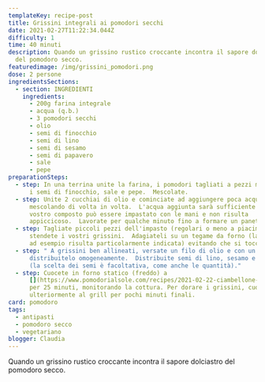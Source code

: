 ```yaml
---
templateKey: recipe-post
title: Grissini integrali ai pomodori secchi
date: 2021-02-27T11:22:34.044Z
difficulty: 1
time: 40 minuti
description: Quando un grissino rustico croccante incontra il sapore dolciastro
  del pomodoro secco.
featuredimage: /img/grissini_pomodori.png
dose: 2 persone
ingredientsSections:
  - section: INGREDIENTI
    ingredients:
      - 200g farina integrale
      - acqua (q.b.)
      - 3 pomodori secchi
      - olio
      - semi di finocchio
      - semi di lino
      - semi di sesamo
      - semi di papavero
      - sale
      - pepe
preparationSteps:
  - step: In una terrina unite la farina, i pomodori tagliati a pezzi molto piccoli,
      i semi di finocchio, sale e pepe.  Mescolate.
  - step: Unite 2 cucchiai di olio e cominciate ad aggiungere poca acqua alla volta,
      mescolando di volta in volta.  L'acqua aggiunta sarà sufficiente quando il
      vostro composto può essere impastato con le mani e non risulta
      appiccicoso.  Lavorate per qualche minuto fino a formare un panetto.
  - step: Tagliate piccoli pezzi dell'impasto (regolari o meno a piacimento) e
      stendete i vostri grissini.  Adagiateli su un tegame da forno (la leccarda
      ad esempio risulta particolarmente indicata) evitando che si tocchino.
  - step: " A grissini ben allineati, versate un filo di olio e con un pennello
      distribuitelo omogeneamente.  Distribuite semi di lino, sesamo e papavero
      (la scelta dei semi è facoltativa, come anche le quantità)."
  - step: Cuocete in forno statico (freddo) a
      [](https://www.pomodorialsole.com/recipes/2021-02-22-ciambellone-di-carote-e-mandorle/#step3)250°C
      per 25 minuti, monitorando la cottura. Per dorare i grissini, cuocete
      ulteriormente al grill per pochi minuti finali.
card: pomodoro
tags:
  - antipasti
  - pomodoro secco
  - vegetariano
blogger: Claudia
---
```

Quando un grissino rustico croccante incontra il sapore dolciastro del pomodoro secco.